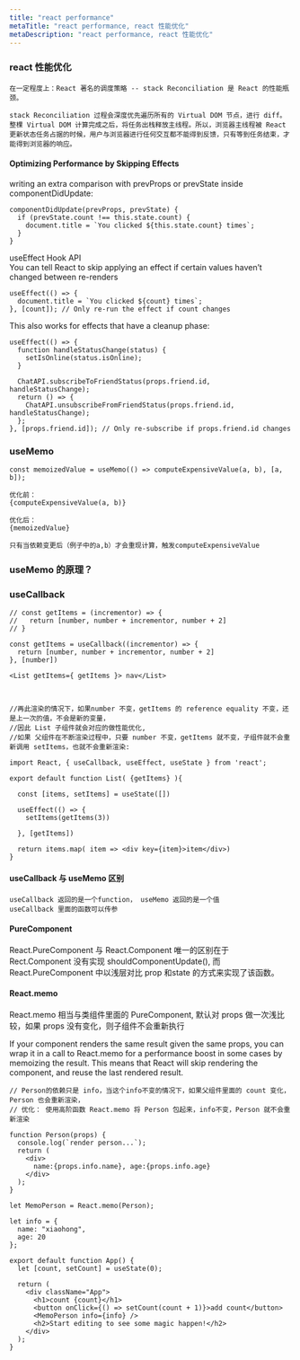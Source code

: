 ```yaml
---
title: "react performance"
metaTitle: "react performance, react 性能优化"
metaDescription: "react performance, react 性能优化"
---
```


### react 性能优化
```
在一定程度上：React 著名的调度策略 -- stack Reconciliation 是 React 的性能瓶颈。

stack Reconciliation 过程会深度优先遍历所有的 Virtual DOM 节点，进行 diff。整棵 Virtual DOM 计算完成之后，将任务出栈释放主线程。所以，浏览器主线程被 React 更新状态任务占据的时候，用户与浏览器进行任何交互都不能得到反馈，只有等到任务结束，才能得到浏览器的响应。

```

#### Optimizing Performance by Skipping Effects
writing an extra comparison with prevProps or prevState inside componentDidUpdate:
```
componentDidUpdate(prevProps, prevState) {
  if (prevState.count !== this.state.count) {
    document.title = `You clicked ${this.state.count} times`;
  }
}
```

useEffect Hook API  
You can tell React to skip applying an effect if certain values haven’t changed between re-renders
```
useEffect(() => {
  document.title = `You clicked ${count} times`;
}, [count]); // Only re-run the effect if count changes
```

This also works for effects that have a cleanup phase:
```
useEffect(() => {
  function handleStatusChange(status) {
    setIsOnline(status.isOnline);
  }

  ChatAPI.subscribeToFriendStatus(props.friend.id, handleStatusChange);
  return () => {
    ChatAPI.unsubscribeFromFriendStatus(props.friend.id, handleStatusChange);
  };
}, [props.friend.id]); // Only re-subscribe if props.friend.id changes
```


### useMemo
```
const memoizedValue = useMemo(() => computeExpensiveValue(a, b), [a, b]);

优化前：
{computeExpensiveValue(a, b)}

优化后：
{memoizedValue}

只有当依赖变更后（例子中的a,b）才会重现计算，触发computeExpensiveValue

```

### useMemo 的原理？

### useCallback
```
// const getItems = (incrementor) => {
//   return [number, number + incrementor, number + 2]
// }

const getItems = useCallback((incrementor) => {
  return [number, number + incrementor, number + 2]
}, [number])

<List getItems={ getItems }> nav</List>



//再此渲染的情况下，如果number 不变，getItems 的 reference equality 不变，还是上一次的值，不会是新的变量，
//因此 List 子组件就会对应的做性能优化,
//如果 父组件在不断渲染过程中，只要 number 不变，getItems 就不变，子组件就不会重新调用 setItems，也就不会重新渲染:

import React, { useCallback, useEffect, useState } from 'react';

export default function List( {getItems} ){

  const [items, setItems] = useState([])

  useEffect(() => {
    setItems(getItems(3))

  }, [getItems])

  return items.map( item => <div key={item}>item</div>)
}
```

#### useCallback 与 useMemo 区别
```
useCallback 返回的是一个function， useMemo 返回的是一个值
useCallback 里面的函数可以传参
```


#### PureComponent
React.PureComponent 与 React.Component 唯一的区别在于 Rect.Component 没有实现 shouldComponentUpdate(), 而 React.PureComponent 中以浅层对比 prop 和state 的方式来实现了该函数。



#### React.memo

React.memo 相当与类组件里面的 PureComponent, 默认对 props 做一次浅比较，如果 props 没有变化，则子组件不会重新执行  

If your component renders the same result given the same props, you can wrap it in a call to React.memo for a performance boost in some cases by memoizing the result. This means that React will skip rendering the component, and reuse the last rendered result.

```
// Person的依赖只是 info，当这个info不变的情况下，如果父组件里面的 count 变化，Person 也会重新渲染，
// 优化： 使用高阶函数 React.memo 将 Person 包起来，info不变，Person 就不会重新渲染

function Person(props) {
  console.log(`render person...`);
  return (
    <div>
      name:{props.info.name}, age:{props.info.age}
    </div>
  );
}

let MemoPerson = React.memo(Person);

let info = {
  name: "xiaohong",
  age: 20
};

export default function App() {
  let [count, setCount] = useState(0);

  return (
    <div className="App">
      <h1>count {count}</h1>
      <button onClick={() => setCount(count + 1)}>add count</button>
      <MemoPerson info={info} />
      <h2>Start editing to see some magic happen!</h2>
    </div>
  );
}
```